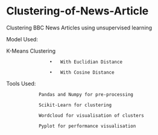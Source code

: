 # Clustering-of-News-Article

Clustering BBC News Articles using unsupervised learning

Model Used:

K-Means Clustering 
					
                    •	With Euclidian Distance
					
                    •	With Cosine Distance

Tools Used:
			
                Pandas and Numpy for pre-processing

                Scikit-Learn for clustering

                Wordcloud for visualisation of clusters

                Pyplot for performance visualisation
